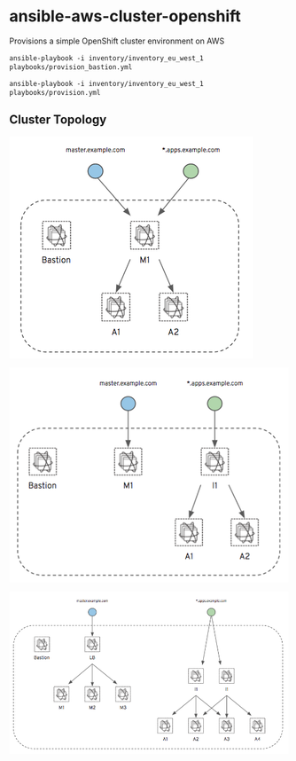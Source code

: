 # ansible-aws-cluster-openshift
Provisions a simple OpenShift cluster environment on AWS


```shell
ansible-playbook -i inventory/inventory_eu_west_1 playbooks/provision_bastion.yml
```


```shell
ansible-playbook -i inventory/inventory_eu_west_1 playbooks/provision.yml
```


## Cluster Topology

![Small Cluster](./docs/small-openshift.png)


![Medium Cluster](./docs/medium-openshift.png)


![HA Cluster](./docs/large-openshift.png)
